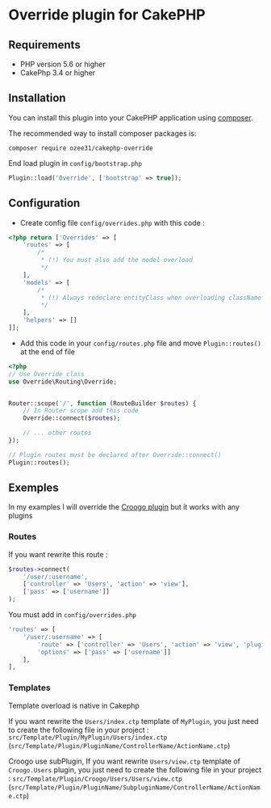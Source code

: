 # Override plugin for CakePHP

## Requirements

- PHP version 5.6 or higher
- CakePhp 3.4 or higher

## Installation

You can install this plugin into your CakePHP application using [composer](http://getcomposer.org).

The recommended way to install composer packages is:

```
composer require ozee31/cakephp-override
```

End load plugin in `config/bootstrap.php`

```php
Plugin::load('Override', ['bootstrap' => true]);
```

## Configuration

- Create config file `config/overrides.php` with this code :

```php
<?php return ['Overrides' => [
    'routes' => [
        /*
         * (!) You must also add the model overload
         */
    ],
    'models' => [
        /*
         * (!) Always redeclare entityClass when overloading className otherwise cakephp does not use it
         */
    ],
    'helpers' => []
]];

```

- Add this code in your `config/routes.php` file and move `Plugin::routes()` at the end of file

```php
<?php
// Use Override class
use Override\Routing\Override;


Router::scope('/', function (RouteBuilder $routes) {
    // In Router scope add this code
    Override::connect($routes);

    // ... other routes
});

// Plugin routes must be declared after Override::connect()
Plugin::routes();
```

## Exemples

In my examples I will override the [Croogo plugin](https://github.com/croogo/croogo) but it works with any plugins

### Routes

If you want rewrite this route :

```php
$routes->connect(
    '/user/:username', 
    ['controller' => 'Users', 'action' => 'view'],
    ['pass' => ['username']]
);
```

You must add in `config/overrides.php`

```php
'routes' => [
    '/user/:username' => [
        'route' => ['controller' => 'Users', 'action' => 'view', 'plugin' => false],
        'options' => ['pass' => ['username']]
    ],
],
```

### Templates

Template overload is native in Cakephp

If you want rewrite the `Users/index.ctp` template of `MyPlugin`, you just need to create the following file in your project : `src/Template/Plugin/MyPlugin/Users/index.ctp` (`src/Template/Plugin/PluginName/ControllerName/ActionName.ctp`)

Croogo use subPlugin, If you want rewrite `Users/view.ctp` template of `Croogo.Users` plugin, you just need to create the following file in your project : `src/Template/Plugin/Croogo/Users/Users/view.ctp` (`src/Template/Plugin/PluginName/SubpluginName/ControllerName/ActionName.ctp`)
